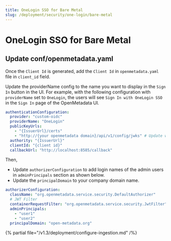 ```yaml
---
title: OneLogin SSO for Bare Metal
slug: /deployment/security/one-login/bare-metal
---
```


# OneLogin SSO for Bare Metal

## Update conf/openmetadata.yaml

Once the `Client Id` is generated, add the `Client Id` in `openmetadata.yaml` file in `client_id` field.

Update the providerName config to the name you want to display in the `Sign In` button in the UI. 
For example, with the following configuration with `providerName` set to `OneLogin`, the users will see `Sign In with OneLogin SSO` 
in the `Sign In` page of the OpenMetadata UI.

```yaml
authenticationConfiguration:
  provider: "custom-oidc"
  providerName: "OneLogin"
  publicKeyUrls: 
    - "{IssuerUrl}/certs"
    - "http://{your openmetadata domain}/api/v1/config/jwks" # Update with your Domain and Make sure this "/api/v1/config/jwks" is always configured to enable JWT tokens
  authority: "{IssuerUrl}"
  clientId: "{client id}"
  callbackUrl: "http://localhost:8585/callback"
```

Then, 
- Update `authorizerConfiguration` to add login names of the admin users in `adminPrincipals` section as shown below.
- Update the `principalDomain` to your company domain name.

```yaml
authorizerConfiguration:
  className: "org.openmetadata.service.security.DefaultAuthorizer"
  # JWT Filter
  containerRequestFilter: "org.openmetadata.service.security.JwtFilter"
  adminPrincipals:
    - "user1"
    - "user2"
  principalDomain: "open-metadata.org"
```

{% partial file="/v1.3/deployment/configure-ingestion.md" /%}

